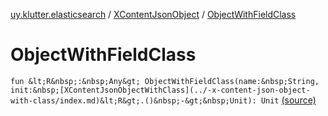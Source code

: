[uy.klutter.elasticsearch](../index.md) / [XContentJsonObject](index.md) / [ObjectWithFieldClass](.)


# ObjectWithFieldClass

`fun &lt;R&nbsp;:&nbsp;Any&gt; ObjectWithFieldClass(name:&nbsp;String, init:&nbsp;[XContentJsonObjectWithClass](../-x-content-json-object-with-class/index.md)&lt;R&gt;.()&nbsp;-&gt;&nbsp;Unit): Unit` [(source)](https://github.com/kohesive/klutter/blob/master/elasticsearch-jdk7/src/main/kotlin/uy/klutter/elasticsearch/XContent.kt#L95)


